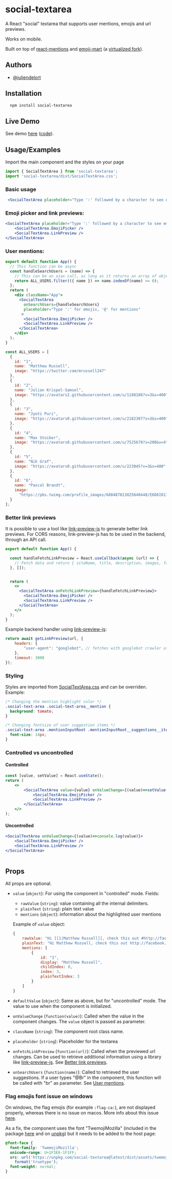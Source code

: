 
# social-textarea

A React "social" textarea that supports user mentions, emojis and url previews.

Works on mobile.

Built on top of [react-mentions](https://github.com/signavio/react-mentions) and [emoji-mart](https://github.com/missive/emoji-mart) (a [virtualized fork](https://www.npmjs.com/package/emoji-mart-virtualized)).


## Authors

- [@juliendelort](https://github.com/juliendelort)

  
## Installation

```bash
  npm install social-textarea
```
    
## Live Demo

See demo [here](https://demo-social-textarea.stackblitz.io) ([code](https://stackblitz.com/edit/demo-social-textarea?file=src/App.js)).

## Usage/Examples

Import the main component and the styles on your page

```js
import { SocialTextArea } from 'social-textarea';
import 'social-textarea/dist/SocialTextArea.css';
````


### Basic usage
```jsx
 <SocialTextArea placeholder="Type ':' followed by a character to see emojis"/>
```

### Emoji picker and link previews:
```jsx
<SocialTextArea placeholder="Type ':' followed by a character to see emojis" >
    <SocialTextArea.EmojiPicker />
    <SocialTextArea.LinkPreview />
</SocialTextArea>
```

### User mentions:
```jsx
export default function App() {
  // This function can be async
  const handleSearchUsers = (name) => {
    // This can be an ajax call, as long as it returns an array of object {id, name, image}
    return ALL_USERS.filter(({ name }) => name.indexOf(name) >= 0);
  };
  return (
    <div className="App">
      <SocialTextArea 
        onSearchUsers={handleSearchUsers}
        placeholder="Type ':' for emojis, '@' for mentions"
       >
        <SocialTextArea.EmojiPicker />
        <SocialTextArea.LinkPreview />
      </SocialTextArea>
    </div>
  );
}

const ALL_USERS = [
  {
    id: "1",
    name: "Matthew Russell",
    image: "https://twitter.com/mrussell247"
  },
  {
    id: "2",
    name: "Julian Krispel-Samsel",
    image: "https://avatars2.githubusercontent.com/u/1188186?v=3&s=400"
  },
  {
    id: "3",
    name: "Jyoti Puri",
    image: "https://avatars0.githubusercontent.com/u/2182307?v=3&s=400"
  },
  {
    id: "4",
    name: "Max Stoiber",
    image: "https://avatars0.githubusercontent.com/u/7525670?s=200&v=4"
  },
  {
    id: "5",
    name: "Nik Graf",
    image: "https://avatars0.githubusercontent.com/u/223045?v=3&s=400"
  },
  {
    id: "6",
    name: "Pascal Brandt",
    image:
      "https://pbs.twimg.com/profile_images/688487813025640448/E6O6I011_400x400.png"
  }
];

```

### Better link previews
It is possible to use a tool like [link-preview-js](https://github.com/ospfranco/link-preview-js) to generate better link previews.
For CORS reasons, link-preview-js has to be used in the backend, through an API call.

```jsx
export default function App() {

  const handleFetchLinkPreview = React.useCallback(async (url) => {
    // Fetch data and return { siteName, title, description, images, favicons, url }
  }, []);


  return (
    <>
      <SocialTextArea onFetchLinkPreview={handleFetchLinkPreview}>
        <SocialTextArea.EmojiPicker />
        <SocialTextArea.LinkPreview />
      </SocialTextArea>
    </>
  );
}
```

Example backend handler using [link-preview-js](https://github.com/ospfranco/link-preview-js):
```js
return await getLinkPreview(url, {
    headers: {
        "user-agent": "googlebot", // fetches with googlebot crawler user agent
    },
    timeout: 3000
});
```

### Styling
Styles are imported from [SocialTextArea.css](https://github.com/juliendelort/social-textarea/blob/main/src/SocialTextArea.css) and can be overriden.
Example:
```css
/* Changing the mention highlight color */
.social-text-area .social-text-area__mention {
  background: tomato;
}

/* Changing fontsize of user suggestion items */ 
.social-text-area .mentionInputRoot .mentionInputRoot__suggestions__item {
  font-size: 14px;
}
```

### Controlled vs uncontrolled

#### Controlled
```jsx
const [value, setValue] = React.useState();
return (
    <>
        <SocialTextArea value={value} onValueChange={(value)=>setValue(value)}>
            <SocialTextArea.EmojiPicker />
            <SocialTextArea.LinkPreview />
        </SocialTextArea>
    </>
);
```

#### Uncontrolled

```jsx    
<SocialTextArea onValueChange={(value)=>console.log(value)}>
    <SocialTextArea.EmojiPicker />
    <SocialTextArea.LinkPreview />
</SocialTextArea>
    
```
## Props

All props are optional.

- `value` (`object`): For using the component in "controlled" mode. Fields: 
    - `rawValue` (`string`): value containing all the internal delimiters. 
    - `plainText` (`string`): plain text value
    - `mentions` (`object`): information about the highlighted user mentions

    Example of `value` object:
    ```js
    {
        rawValue: "Hi [[1|Matthew Russell]], check this out #http://facebook.com# ",
        plainText: "Hi Matthew Russell, check this out http://facebook.com ",
        mentions: [
            {
                id: "1",
                display: "Matthew Russell",
                childIndex: 0,
                index: 3,
                plainTextIndex: 3
            }
        ]
    }
    ```
- `defaultValue` (`object`): Same as above, but for "uncontrolled" mode. The value to use when the component is initialized.
-  `onValueChange` (`function(value)`): Called when the value in the component changes. The `value` object is passed as parameter.
- `className` (`string`): The component root class name.
- `placeholder` (`string`): Placeholder for the textarea
- `onFetchLinkPreview` (`function(url)`): Called when the previewed url changes. Can be used to retrieve additional information using a library like [link-preview-js](https://github.com/ospfranco/link-preview-js). See [Better link previews](#Better-link-previews).
- `onSearchUsers` (`function(name)`): Called to retrieved the user suggestions. If a user types "@Br" in the component, this function will be called with "br" as parameter. See [User mentions](#User-mentions).


### Flag emojis font issue on windows

On windows, the flag emojis (for example `:flag-ca:`), are not displayed properly, whereas there is no issue on macos.
More info about this issue [here](https://prinsfrank.nl/2021/01/25/Non-existing-flag-emojis-on-windows).

As a fix, the component uses the font "TwemojiMozilla" (included in the package [here](https://github.com/juliendelort/social-textarea/blob/main/src/assets/twemoji-colrv0.ttf) and on [unpkg](https://unpkg.com/browse/social-textarea/dist/assets/twemoji-colrv0.ttf)) but it needs to be added to the host page:

```css
@font-face {
  font-family: 'TwemojiMozilla';
  unicode-range: U+1F1E6-1F1FF;
  src: url('https://unpkg.com/social-textarea@latest/dist/assets/twemoji-colrv0.ttf')
    format('truetype');
  font-weight: normal;
}
```
